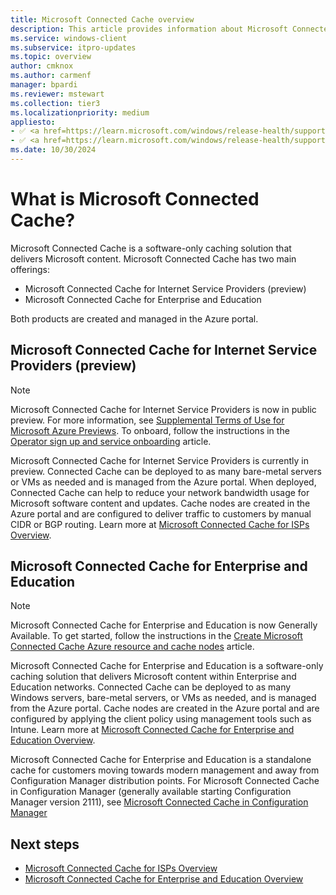 ```yaml
---
title: Microsoft Connected Cache overview
description: This article provides information about Microsoft Connected Cache, a software-only caching solution.
ms.service: windows-client
ms.subservice: itpro-updates
ms.topic: overview
author: cmknox
ms.author: carmenf
manager: bpardi
ms.reviewer: mstewart
ms.collection: tier3
ms.localizationpriority: medium
appliesto:
- ✅ <a href=https://learn.microsoft.com/windows/release-health/supported-versions-windows-client target=_blank>Windows 11</a>
- ✅ <a href=https://learn.microsoft.com/windows/release-health/supported-versions-windows-client target=_blank>Windows 10</a>
ms.date: 10/30/2024
---
```


# What is Microsoft Connected Cache?

Microsoft Connected Cache is a software-only caching solution that delivers Microsoft content. Microsoft Connected Cache has two main offerings:

- Microsoft Connected Cache for Internet Service Providers (preview)
- Microsoft Connected Cache for Enterprise and Education

Both products are created and managed in the Azure portal.

## Microsoft Connected Cache for Internet Service Providers (preview)

> [!NOTE]
> Microsoft Connected Cache for Internet Service Providers is now in public preview. For more information, see [Supplemental Terms of Use for Microsoft Azure Previews](https://azure.microsoft.com/support/legal/preview-supplemental-terms/). To onboard, follow the instructions in the [Operator sign up and service onboarding](mcc-isp-signup.md) article.

Microsoft Connected Cache for Internet Service Providers is currently in preview. Connected Cache can be deployed to as many bare-metal servers or VMs as needed and is managed from the Azure portal. When deployed, Connected Cache can help to reduce your network bandwidth usage for Microsoft software content and updates. Cache nodes are created in the Azure portal and are configured to deliver traffic to customers by manual CIDR or BGP routing. Learn more at [Microsoft Connected Cache for ISPs Overview](mcc-isp-overview.md).

## Microsoft Connected Cache for Enterprise and Education

> [!NOTE]
> Microsoft Connected Cache for Enterprise and Education is now Generally Available. To get started, follow the instructions in the [Create Microsoft Connected Cache Azure resource and cache nodes](mcc-ent-create-resource-and-cache.md) article.

Microsoft Connected Cache for Enterprise and Education is a software-only caching solution that delivers Microsoft content within Enterprise and Education networks. Connected Cache can be deployed to as many Windows servers, bare-metal servers, or VMs as needed, and is managed from the Azure portal. Cache nodes are created in the Azure portal and are configured by applying the client policy using management tools such as Intune. Learn more at [Microsoft Connected Cache for Enterprise and Education Overview](mcc-ent-edu-overview.md).

Microsoft Connected Cache for Enterprise and Education is a standalone cache for customers moving towards modern management and away from Configuration Manager distribution points. For Microsoft Connected Cache in Configuration Manager (generally available starting Configuration Manager version 2111), see [Microsoft Connected Cache in Configuration Manager](/mem/configmgr/core/plan-design/hierarchy/microsoft-connected-cache)

## Next steps

- [Microsoft Connected Cache for ISPs Overview](mcc-isp-overview.md)
- [Microsoft Connected Cache for Enterprise and Education Overview](mcc-ent-edu-overview.md)
